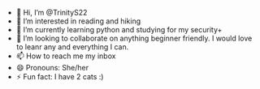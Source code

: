 - 👋 Hi, I’m @TrinityS22
- 👀 I’m interested in reading and hiking
- 🌱 I’m currently learning python and studying for my security+
- 💞️ I’m looking to collaborate on anything beginner friendly. I would love to leanr any and everything I can.
- 📫 How to reach me my inbox
- 😄 Pronouns: She/her
- ⚡ Fun fact: I have 2 cats :)

<!---
TrinityS22/TrinityS22 is a ✨ special ✨ repository because its `README.md` (this file) appears on your GitHub profile.
You can click the Preview link to take a look at your changes.
--->
